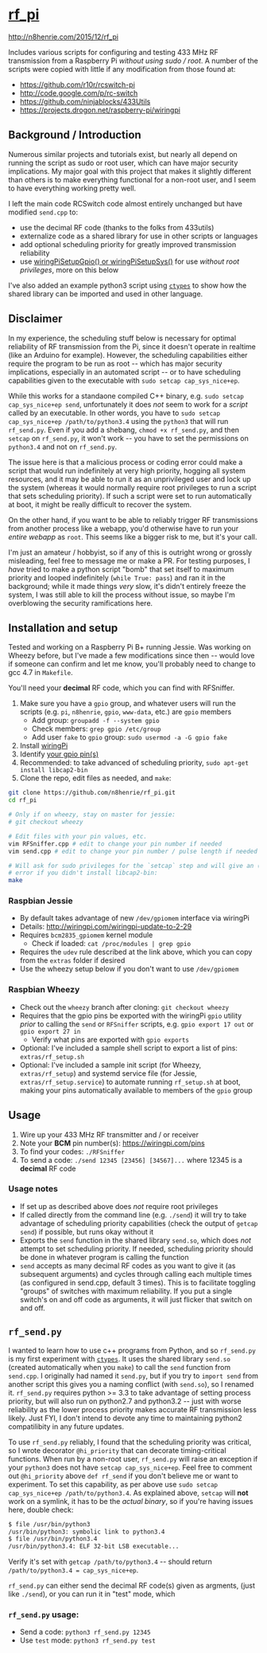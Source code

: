 # [rf_pi](https://github.com/n8henrie/rf_pi)

<http://n8henrie.com/2015/12/rf_pi>

Includes various scripts for configuring and testing 433 MHz RF transmission
from a Raspberry Pi *without using sudo / root*. A number of the scripts were
copied with little if any modification from those found at:

- <https://github.com/r10r/rcswitch-pi>
- <http://code.google.com/p/rc-switch>
- <https://github.com/ninjablocks/433Utils>
- <https://projects.drogon.net/raspberry-pi/wiringpi>

## Background / Introduction

Numerous similar projects and tutorials exist, but nearly all depend on running
the script as sudo or root user, which can have major security implications. My
major goal with this project that makes it slightly different than others is to
make everything functional for a non-root user, and I seem to have everything
working pretty well.

I left the main code RCSwitch code almost entirely unchanged but have modified
`send.cpp` to:

- use the decimal RF code (thanks to the folks from 433utils)
- externalize code as a shared library for use in other scripts or
  languages
- add optional scheduling priority for greatly improved transmission
  reliability
- use [wiringPiSetupGpio() or
  wiringPiSetupSys()](http://wiringpi.com/reference/setup) for use *without
  root privileges*, more on this below

I've also added an example python3 script using
[`ctypes`](https://docs.python.org/3.3/library/ctypes.html) to show how the
shared library can be imported and used in other language.

## Disclaimer

In my experience, the scheduling stuff below is necessary for optimal
reliability of RF transmission from the Pi, since it doesn't operate in
realtime (like an Arduino for example). However, the scheduling capabilities
either require the program to be run as root -- which has major security
implications, especially in an automated script -- or to have scheduling
capabilities given to the executable with `sudo setcap cap_sys_nice+ep`.

While this works for a standaone compiled C++ binary, e.g. `sudo setcap
cap_sys_nice+ep send`, unfortunately it does *not* seem to work for a *script*
called by an executable. In other words, you have to `sudo setcap
cap_sys_nice+ep /path/to/python3.4` using the `python3` that will run
`rf_send.py`.  Even if you add a shebang, `chmod +x rf_send.py`, and then
`setcap` on `rf_send.py`, it won't work -- you have to set the permissions on
`python3.4` and not on `rf_send.py`.

The issue here is that a malicious process or coding error could make a script
that would run indefinitely at very high priority, hogging all system
resources, and it may be able to run it as an unprivileged user and lock up the
system (whereas it would normally require root privileges to run a script that
sets scheduling priority). If such a script were set to run automatically at
boot, it might be really difficult to recover the system.

On the other hand, if you want to be able to reliably trigger RF transmissions
from another process like a webapp, you'd otherwise have to run your *entire
webapp* as `root`. This seems like a bigger risk to me, but it's your call.

I'm just an amateur / hobbyist, so if any of this is outright wrong or grossly
misleading, feel free to message me or make a PR. For testing purposes, I
*have* tried to make a python script "bomb" that set itself to maximum priority
and looped indefinitely (`while True: pass`) and ran it in the background;
while it made things *very* slow, it's didn't entirely freeze the system, I was
still able to kill the process without issue, so maybe I'm overblowing the
security ramifications here.

## Installation and setup

Tested and working on a Raspberry Pi B+ running Jessie. Was working on Wheezy
before, but I've made a few modifications since then -- would love if someone
can confirm and let me know, you'll probably need to change to gcc 4.7 in
`Makefile`.

You'll need your **decimal** RF code, which you can find with RFSniffer.

1. Make sure you have a `gpio` group, and whatever users will run the scripts
   (e.g. `pi`, `n8henrie`, `gpio`, `www-data`, etc.) are `gpio` members
   - Add group: `groupadd -f --system gpio`
   - Check members: `grep gpio /etc/group`
   - Add user `fake` to `gpio` group: `sudo usermod -a -G gpio fake`
1. Install
   [wiringPi](https://projects.drogon.net/raspberry-pi/wiringpi/download-and-install/)
1. Identify [your gpio pin(s)](http://wiringpi.com/pins)
1. Recommended: to take advanced of scheduling priority, `sudo apt-get install
   libcap2-bin`
1. Clone the repo, edit files as needed, and `make`:

```bash
git clone https://github.com/n8henrie/rf_pi.git
cd rf_pi

# Only if on wheezy, stay on master for jessie:
# git checkout wheezy

# Edit files with your pin values, etc.
vim RFSniffer.cpp # edit to change your pin number if needed
vim send.cpp # edit to change your pin number / pulse length if needed

# Will ask for sudo privileges for the `setcap` step and will give an (ignored)
# error if you didn't install libcap2-bin:
make
```

### Raspbian Jessie

- By default takes advantage of new `/dev/gpiomem` interface via wiringPi
- Details: <http://wiringpi.com/wiringpi-update-to-2-29>
- Requires `bcm2835_gpiomem` kernel module
    - Check if loaded: `cat /proc/modules | grep gpio`
- Requires the `udev` rule described at the link above, which you can copy from
  the `extras` folder if desired
- Use the wheezy setup below if you don't want to use `/dev/gpiomem`

### Raspbian Wheezy

- Check out the `wheezy` branch after cloning: `git checkout wheezy`
- Requires that the gpio pins be exported with the wiringPi `gpio` utility
  *prior* to calling the `send` or `RFSniffer` scripts, e.g.  `gpio export 17
  out` or `gpio export 27 in`
    - Verify what pins are exported with `gpio exports`
- Optional: I've included a sample shell script to export a list of pins:
  `extras/rf_setup.sh`
- Optional: I've included a sample init script (for Wheezy, `extras/rf_setup`)
  and systemd service file (for Jessie, `extras/rf_setup.service`) to automate
  running `rf_setup.sh` at boot, making your pins automatically available to
  members of the `gpio` group

## Usage

1. Wire up your 433 MHz RF transmitter and / or receiver
1. Note your **BCM** pin number(s): <https://wiringpi.com/pins>
1. To find your codes: `./RFSniffer`
1. To send a code: `./send 12345 [23456] [34567]...` where 12345 is a
   **decimal** RF code

### Usage notes

- If set up as described above does *not* require root privileges
- If called directly from the command line (e.g. `./send`) it will try to take
  advantage of scheduling priority capabilities (check the output of `getcap
  send`) if possible, but runs okay without it
- Exports the `send` function in the shared library `send.so`, which does *not*
  attempt to set scheduling priority. If needed, scheduling priority should be
  done in whatever program is calling the function
- `send` accepts as many decimal RF codes as you want to give it (as subsequent
  arguments) and cycles through calling each multiple times (as configured in
  send.cpp, default 3 times). This is to facilitate toggling "groups" of
  switches with maximum reliability. If you put a single switch's on and off
  code as arguments, it will just flicker that switch on and off.

## `rf_send.py`

I wanted to learn how to use c++ programs from Python, and so `rf_send.py` is
my first experiment with
[`ctypes`](https://docs.python.org/3.3/library/ctypes.html). It uses the shared
library `send.so` (created automatically when you `make`) to call the `send`
function from `send.cpp`. I originally had named it `send.py`, but if you try
to `import send` from another script this gives you a naming conflict (with
`send.so`), so I renamed it. `rf_send.py` requires python >= 3.3 to take
advantage of setting process priority, but will also run on python2.7 and
python3.2 -- just with worse reliability as the lower process priority makes
accurate RF transmission less likely. Just FYI, I don't intend to devote any
time to maintaining python2 compatilibity in any future updates.

To use `rf_send.py` reliably, I found that the scheduling priority was critical,
so I wrote decorator `@hi_priority` that can decorate timing-critical
functions. When run by a non-root user, `rf_send.py` will raise an exception if
your `python3` does not have `setcap cap_sys_nice+ep`. Feel free to comment out
`@hi_priority` above `def rf_send` if you don't believe me or want to
experiment. To set this capability, as per above use `sudo setcap
cap_sys_nice+ep /path/to/python3.4`. As explained above, `setcap` will **not**
work on a symlink, it has to be the *actual binary*, so if you're having issues
here, double check:

```bash
$ file /usr/bin/python3
/usr/bin/python3: symbolic link to python3.4
$ file /usr/bin/python3.4
/usr/bin/python3.4: ELF 32-bit LSB executable...
```

Verify it's set with `getcap /path/to/python3.4` -- should return
`/path/to/python3.4 = cap_sys_nice+ep`.

`rf_send.py` can either send the decimal RF code(s) given as argments, (just
like `./send`), or you can run it in "test" mode, which

### `rf_send.py` usage:

- Send a code: `python3 rf_send.py 12345`
- Use `test` mode: `python3 rf_send.py test`
